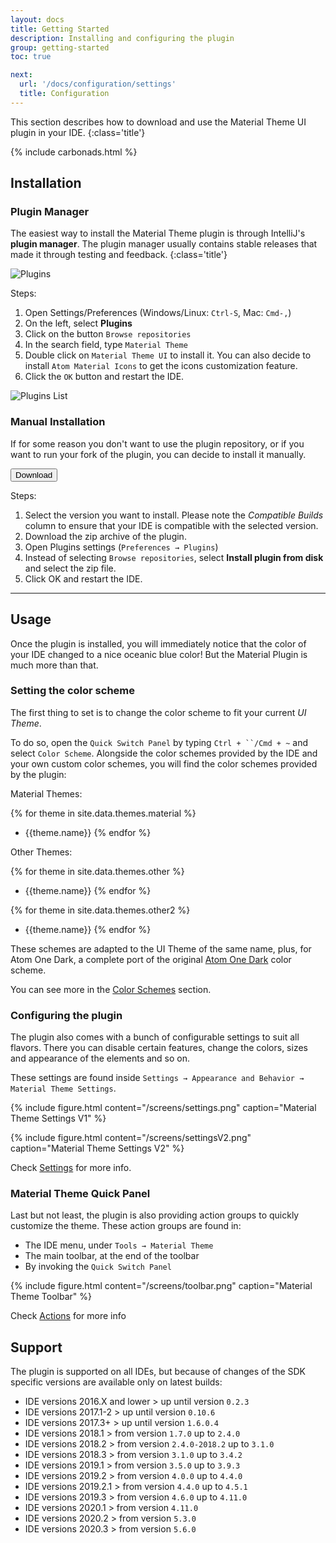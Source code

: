 ```yaml
---
layout: docs
title: Getting Started
description: Installing and configuring the plugin
group: getting-started
toc: true

next:
  url: '/docs/configuration/settings'
  title: Configuration
---
```


This section describes how to download and use the Material Theme UI plugin in your IDE.
{:class='title'}

{% include carbonads.html %}

## Installation

### Plugin Manager

The easiest way to install the Material Theme plugin is through IntelliJ's **plugin manager**. The plugin manager usually contains stable releases that made it through testing and feedback.
{:class='title'}

<img src="{{ site.img_folder | prepend: site.baseurl | replace: '//', '/' }}/screens/plugins.png" alt="Plugins">

Steps:
1. Open Settings/Preferences (Windows/Linux: `Ctrl-S`, Mac: `Cmd-,`)
2. On the left, select **Plugins**
3. Click on the button `Browse repositories`
4. In the search field, type `Material Theme`
5. Double click on `Material Theme UI` to install it. You can also decide to install `Atom Material Icons` to get the icons customization feature.
6. Click the `OK` button and restart the IDE.

<img src="{{ site.img_folder | prepend: site.baseurl | replace: '//', '/' }}/screens/listplugin.png" alt="Plugins List">

### Manual Installation

If for some reason you don't want to use the plugin repository, or if you want to run your fork of the plugin, you can
decide to install it manually.

<a href="https://plugins.jetbrains.com/plugin/8006-material-theme-ui">
  <button class="btn">Download <icon class="fa fa-download"></icon></button>
</a>

Steps:
1. Select the version you want to install. Please note the _Compatible Builds_ column to ensure that your IDE is
   compatible with the selected version.
2. Download the zip archive of the plugin.
3. Open Plugins settings (`Preferences → Plugins`)
4. Instead of selecting `Browse repositories`, select **Install plugin from disk** and select the zip file.
5. Click OK and restart the IDE.

----

## Usage

Once the plugin is installed, you will immediately notice that the color of your IDE changed to a nice oceanic blue
color! But the Material Plugin is much more than that.

### Setting the color scheme

The first thing to set is to change the color scheme to fit your current _UI Theme_.

To do so, open the `Quick Switch Panel` by typing `Ctrl + ``/Cmd + ~` and select `Color Scheme`. Alongside the color
schemes provided by the IDE and your own custom color schemes, you will find the color schemes provided by the
plugin:

Material Themes:

{% for theme in site.data.themes.material %}
- {{theme.name}}
{% endfor %}

Other Themes:

{% for theme in site.data.themes.other %}
- {{theme.name}}
{% endfor %}

{% for theme in site.data.themes.other2 %}
- {{theme.name}}
{% endfor %}

These schemes are adapted to the UI Theme of the same name, plus, for Atom One Dark, a complete port of the original
[Atom One Dark](https://github.com/atom/one-dark-syntax) color scheme.

You can see more in the [Color Schemes](/docs/configuration/color-schemes) section.

### Configuring the plugin

The plugin also comes with a bunch of configurable settings to suit all flavors. There you can disable certain features,
change the colors, sizes and appearance of the elements and so on.

These settings are found inside `Settings → Appearance and Behavior → Material Theme Settings`.

{% include figure.html content="/screens/settings.png" caption="Material Theme Settings V1" %}

{% include figure.html content="/screens/settingsV2.png" caption="Material Theme Settings V2" %}


Check [Settings](/docs/configuration/settings) for more info.

### Material Theme Quick Panel

Last but not least, the plugin is also providing action groups to quickly customize the theme. These action groups are
found in:
- The IDE menu, under `Tools → Material Theme`
- The main toolbar, at the end of the toolbar
- By invoking the `Quick Switch Panel`

{% include figure.html content="/screens/toolbar.png" caption="Material Theme Toolbar" %}

Check [Actions](/docs/configuration/quick-actions-panel}}) for more info

## Support

The plugin is supported on all IDEs, but because of changes of the SDK specific versions are available only on latest builds:

- IDE versions 2016.X and lower > up until version `0.2.3`
- IDE versions 2017.1-2 > up until version `0.10.6`
- IDE versions 2017.3+ > up until version `1.6.0.4`
- IDE versions 2018.1 > from version `1.7.0` up to `2.4.0`
- IDE versions 2018.2 > from version `2.4.0-2018.2` up to `3.1.0`
- IDE versions 2018.3 > from version `3.1.0` up to `3.4.2`
- IDE versions 2019.1 > from version `3.5.0` up to `3.9.3`
- IDE versions 2019.2 > from version `4.0.0` up to `4.4.0`
- IDE versions 2019.2.1 > from version `4.4.0` up to `4.5.1`
- IDE versions 2019.3 > from version `4.6.0` up to `4.11.0`
- IDE versions 2020.1 > from version `4.11.0`
- IDE versions 2020.2 > from version `5.3.0`
- IDE versions 2020.3 > from version `5.6.0`
